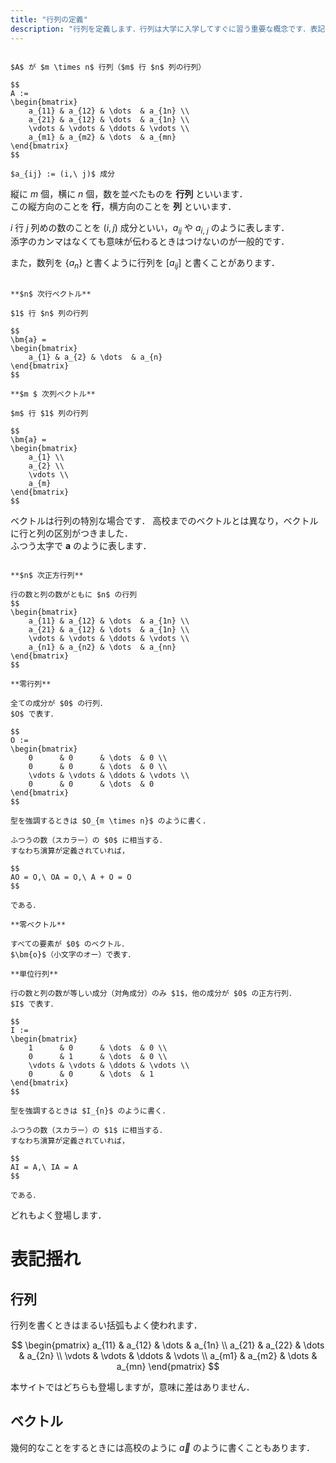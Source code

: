 ```yaml
---
title: "行列の定義"
description: "行列を定義します．行列は大学に入学してすぐに習う重要な概念です．表記揺れなども取り上げながらやさしく考えていきましょう．"
---
```


~~~definition:行列

$A$ が $m \times n$ 行列（$m$ 行 $n$ 列の行列）

$$
A :=
\begin{bmatrix}
    a_{11} & a_{12} & \dots  & a_{1n} \\
    a_{21} & a_{12} & \dots  & a_{1n} \\
    \vdots & \vdots & \ddots & \vdots \\
    a_{m1} & a_{m2} & \dots  & a_{mn}
\end{bmatrix}
$$

$a_{ij} := (i,\ j)$ 成分

~~~

縦に $m$ 個，横に $n$ 個，数を並べたものを **行列** といいます．  
この縦方向のことを **行**，横方向のことを **列** といいます．

$i$ 行 $j$ 列めの数のことを $(i, j)$ 成分といい，$a_{ij}$ や $a_{i,\ j}$ のように表します．  
添字のカンマはなくても意味が伝わるときはつけないのが一般的です．

また，数列を $\{ a_{n} \}$ と書くように行列を $[a_{ij}]$ と書くことがあります．

~~~definition:ベクトル

**$n$ 次行ベクトル**

$1$ 行 $n$ 列の行列

$$
\bm{a} =
\begin{bmatrix}
    a_{1} & a_{2} & \dots  & a_{n}
\end{bmatrix}
$$

**$m $ 次列ベクトル**

$m$ 行 $1$ 列の行列

$$
\bm{a} =
\begin{bmatrix}
    a_{1} \\
    a_{2} \\
    \vdots \\
    a_{m}
\end{bmatrix}
$$

~~~

ベクトルは行列の特別な場合です．
高校までのベクトルとは異なり，ベクトルに行と列の区別がつきました．  
ふつう太字で $\bm{a}$ のように表します．

~~~definition:基本的な行列・ベクトル

**$n$ 次正方行列**

行の数と列の数がともに $n$ の行列
$$
\begin{bmatrix}
    a_{11} & a_{12} & \dots  & a_{1n} \\
    a_{21} & a_{12} & \dots  & a_{1n} \\
    \vdots & \vdots & \ddots & \vdots \\
    a_{n1} & a_{n2} & \dots  & a_{nn}
\end{bmatrix}
$$

**零行列**

全ての成分が $0$ の行列．  
$O$ で表す．

$$
O :=
\begin{bmatrix}
    0      & 0      & \dots  & 0 \\
    0      & 0      & \dots  & 0 \\
    \vdots & \vdots & \ddots & \vdots \\
    0      & 0      & \dots  & 0
\end{bmatrix}
$$

型を強調するときは $O_{m \times n}$ のように書く．

ふつうの数（スカラー）の $0$ に相当する．  
すなわち演算が定義されていれば，

$$
AO = O,\ OA = O,\ A + O = O
$$

である．

**零ベクトル**

すべての要素が $0$ のベクトル．  
$\bm{o}$（小文字のオー）で表す．

**単位行列**

行の数と列の数が等しい成分（対角成分）のみ $1$，他の成分が $0$ の正方行列．  
$I$ で表す．

$$
I :=
\begin{bmatrix}
    1      & 0      & \dots  & 0 \\
    0      & 1      & \dots  & 0 \\
    \vdots & \vdots & \ddots & \vdots \\
    0      & 0      & \dots  & 1
\end{bmatrix}
$$

型を強調するときは $I_{n}$ のように書く．

ふつうの数（スカラー）の $1$ に相当する．  
すなわち演算が定義されていれば，

$$
AI = A,\ IA = A
$$

である．

~~~

どれもよく登場します．

# 表記揺れ

## 行列

行列を書くときはまるい括弧もよく使われます．

$$
\begin{pmatrix}
    a_{11} & a_{12} & \dots  & a_{1n} \\
    a_{21} & a_{22} & \dots  & a_{2n} \\
    \vdots & \vdots & \ddots & \vdots \\
    a_{m1} & a_{m2} & \dots  & a_{mn}
\end{pmatrix}
$$

本サイトではどちらも登場しますが，意味に差はありません．

## ベクトル

幾何的なことをするときには高校のように $\vec{a}$ のように書くこともあります．
